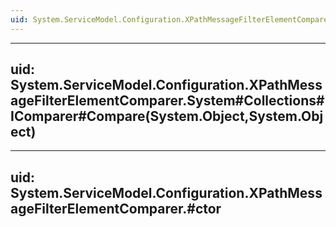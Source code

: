```yaml
---
uid: System.ServiceModel.Configuration.XPathMessageFilterElementComparer
---
```


---
uid: System.ServiceModel.Configuration.XPathMessageFilterElementComparer.System#Collections#IComparer#Compare(System.Object,System.Object)
---

---
uid: System.ServiceModel.Configuration.XPathMessageFilterElementComparer.#ctor
---
